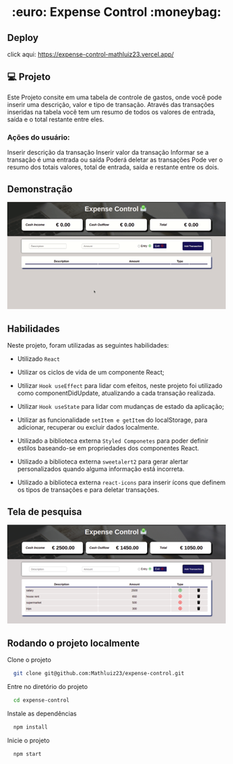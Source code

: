 <h1 align="center"> :euro: Expense Control :moneybag:</h1>

## Deploy

click aqui: https://expense-control-mathluiz23.vercel.app/

## 💻 Projeto

Este Projeto consite em uma tabela de controle de gastos, onde você pode inserir uma descrição, valor e tipo de transação. Através das transações inseridas na tabela você tem um resumo de todos os valores de entrada, saída e o total restante entre eles.

### Ações do usuário:

Inserir descrição da transação
Inserir valor da transação
Informar se a transação é uma entrada ou saída
Poderá deletar as transações
Pode ver o resumo dos totais valores, total de entrada, saída e restante entre os dois.

## Demonstração

<div align="center">
    <img alt="gif de apresentação" src="src/images/expense-control.gif"/>
</div>

## Habilidades

Neste projeto, foram utilizadas as seguintes habilidades:

- Utilizado `React`

- Utilizar os ciclos de vida de um componente React;

- Utilizar `Hook useEffect` para lidar com efeitos, neste projeto foi utilizado como componentDidUpdate, atualizando a cada transação realizada.

- Utilizar `Hook useState` para lidar com mudanças de estado da aplicação;

- Utilizar as funcionalidade `setItem e getItem` do localStorage, para adicionar, recuperar ou excluir dados localmente.

- Utilizado a biblioteca externa `Styled Componetes` para poder definir estilos baseando-se em propriedades dos componentes React.

- Utilizado a biblioteca externa `sweetalert2` para gerar alertar personalizados quando alguma informação está incorreta.

- Utilizado a biblioteca externa `react-icons` para inserir ícons que definem os tipos de transações e para deletar transações.

## Tela de pesquisa

![App Screenshot](src/images/expenseControl.png)

## Rodando o projeto localmente

Clone o projeto

```bash
  git clone git@github.com:Mathluiz23/expense-control.git
```

Entre no diretório do projeto

```bash
  cd expense-control
```

Instale as dependências

```bash
  npm install
```

Inicie o projeto

```bash
  npm start
```
